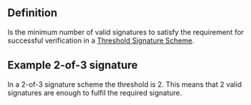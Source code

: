 ## Definition
Is the minimum number of valid signatures to satisfy the requirement for successful verification in a [Threshold Signature Scheme](threshold-signature-scheme).

## Example 2-of-3 signature
In a 2-of-3 signature scheme the threshold is 2. This means that 2 valid signatures are enough to fulfil the required signature.